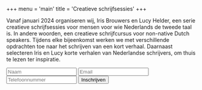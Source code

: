 +++
menu = 'main'
title = 'Creatieve schrijfsessies'
+++

Vanaf januari 2024 organiseren wij, Iris Brouwers en Lucy Helder, een serie creatieve schrijfsessies voor mensen voor wie Nederlands de tweede taal is. In andere woorden, een creatieve schrijfcursus voor non-native Dutch speakers. Tijdens elke bijeenkomst werken we met verschillende opdrachten toe naar het schrijven van een kort verhaal. Daarnaast selecteren Iris en Lucy korte verhalen van Nederlandse schrijvers, om thuis te lezen ter inspiratie.

<form id="signupForm">
  <input id="name" name="name" type="text" placeholder="Naam" required="true">
  <input id="email" name="email" type="email" placeholder="Email" required="true">
  <input id="phoneNumber" name="phoneNumber" type="tel" placeholder="Telefoonnummer" required="true">
  <button>Inschrijven</button>
</form>